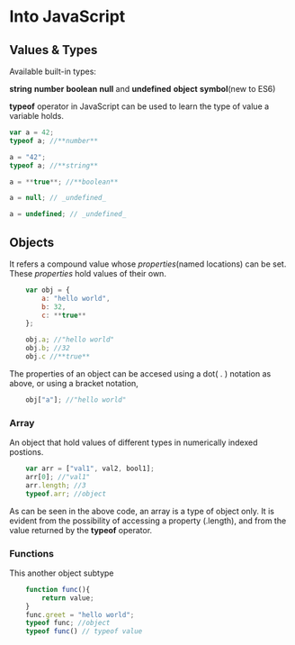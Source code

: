 # Into JavaScript

## Values & Types

Available built-in types:  

 **string**
 **number**
 **boolean**
 **null** and **undefined**
 **object**
 **symbol**(new to ES6)

**typeof** operator in JavaScript can be used to learn the type of value a variable holds.  
  
```javascript
var a = 42;
typeof a; //**number**

a = "42";
typeof a; //**string**

a = **true**; //**boolean**

a = null; // _undefined_

a = undefined; // _undefined_
```  
## Objects  

It refers a compound value whose _properties_(named locations) can be set. These _properties_ hold values of their own.  
  
```javascript
	var obj = {
		a: "hello world",
		b: 32,
		c: **true**
	};

	obj.a; //"hello world"
	obj.b; //32
	obj.c //**true**
```  
The properties of an object can be accesed using a dot( . ) notation as above, or using a bracket notation,  

```javascript
	obj["a"]; //"hello world"
```  

### Array  

An object that hold values of different types in numerically indexed postions.  

```javascript
	var arr = ["val1", val2, bool1];
	arr[0]; //"val1"
	arr.length; //3
	typeof.arr; //object
```  

As can be seen in the above code, an array is a type of object only. It is evident from the possibility of accessing a property (.length), and from
the value returned by the **typeof** operator.  

### Functions  

This another object subtype  

```javascript
	function func(){
		return value;
	}
	func.greet = "hello world";
	typeof func; //object
	typeof func() // typeof value
```  

